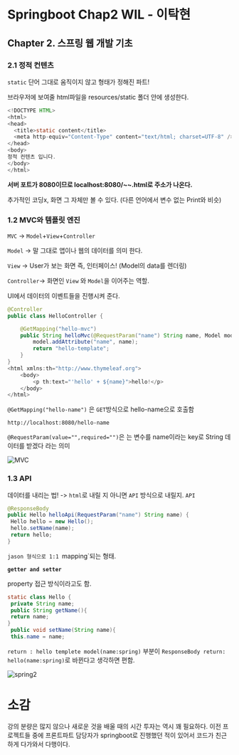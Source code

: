 # Springboot Chap2 WIL - 이탁현

## Chapter 2. 스프링 웹 개발 기초

### 2.1 정적 컨텐츠
`static` 단어 그대로 움직이지 않고 형태가 정해진 파트!

브라우저에 보여줄 html파일을 resources/static 폴더 안에 생성한다.

```java
<!DOCTYPE HTML>
<html>
<head>
  <title>static content</title>
  <meta http-equiv="Content-Type" content="text/html; charset=UTF-8" />
</head>
<body>
정적 컨텐츠 입니다.
</body>
</html>
```

**서버 포트가 8080이므로 localhost:8080/~~.html로 주소가 나온다.**

추가적인 코딩x, 화면 그 자체만 볼 수 있다. (다른 언어에서 변수 없는 Print와 비슷)

### 1.2 MVC와 템플릿 엔진

`MVC` → `Model`+`View`+`Controller`

`Model` -> 말 그대로 앱이나 웹의 데이터를 의미 한다.

`View` -> User가 보는 화면 즉, 인터페이스! (Model의 data를 렌더링)

`Controller`-> 화면인 `View` 와 `Model`을 이어주는 역할. 

UI에서 데이터의 이벤트들을 진행시켜 준다.

```java
@Controller
public class HelloController {

	@GetMapping("hello-mvc")
	public String helloMvc(@RequestParam("name") String name, Model model) {
		model.addAttribute("name", name);
		return "hello-template";
	}
}
<html xmlns:th="http://www.thymeleaf.org">
	<body>
		<p th:text="'hello' + ${name}">hello!</p>
	</body>
</html>
```

`@GetMapping("hello-name")` 은 `GET`방식으로 hello-name으로 호출함

`http://localhost:8080/hello-name`

`@RequestParam(value="",required="")`은 는 변수를 name이라는 key로 String 데이터를 받겠다 라는 의미

![MVC](https://github.com/Kongtaks/springboot/assets/144776756/1874c5ed-6ba8-4cb3-ade0-808695373049)


### 1.3 API

데이터를 내리는 법! -> `html`로 내릴 지 아니면 `API` 방식으로 내릴지.
`API` 
```java
@ResponseBody
public Hello helloApi(RequestParam("name") String name) {
 Hello hello = new Hello();
 hello.setName(name);
 return hello;
}
```
`jason 형식으로 1:1 `mapping`되는 형태.

**`getter and setter`**

property 접근 방식이라고도 함.

```java
static class Hello {
 private String name;
 public String getName(){
 return name;
}
 public void setName(String name){
 this.name = name;

```
`return : hello templete model(name:spring)` 부분이
`ResponseBody return: hello(name:spring)`로 바뀐다고 생각하면 편함.

![spring2](https://github.com/Kongtaks/springboot/assets/144776756/a1768bf7-10b9-4438-b2e4-2f850f39ce31)




# 소감
강의 분량은 많지 않으나 새로운 것을 배울 때의 시간 투자는 역시 꽤 필요하다.
이전 프로젝트들 중에 프론트파트 담당자가 springboot로 진행했던 적이 있어서 코드가 친근하게 다가와서 다행이다.

